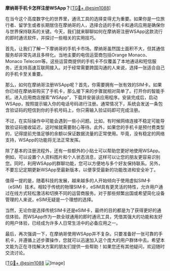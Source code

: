 **摩纳哥手机卡怎样注册WSApp？**[[TG💪+ @esim1088](https://t.me/s/esim1088)]

在当今这个高度数字化的世界里，通讯工具的选择变得尤为重要。如果你是一位旅行者、留学生或者长期居住在摩纳哥的人，选择合适的手机卡和通讯应用是确保你与世界保持联系的关键。今天，我们就来聊聊如何在摩纳哥注册WSApp这款流行的即时通讯软件，并探讨一些相关的实用技巧。

首先，让我们了解一下摩纳哥的手机卡市场。摩纳哥虽然国土面积不大，但其通信服务却非常先进且多样化。当地主要的电信运营商包括Orange Monaco、Monaco Telecom等。这些运营商提供的手机卡不仅覆盖了本地通话和短信服务，还支持高速互联网接入。对于经常需要跨国沟通的人来说，选择一张适合自己的手机卡至关重要。

那么，如何在摩纳哥注册WSApp呢？首先，你需要拥有一张有效的SIM卡。如果你已经在摩纳哥购买了手机卡，那么接下来的步骤就相对简单了。打开你的智能手机，进入应用商店搜索“WSApp”，下载并安装该应用程序。安装完成后，启动WSApp，按照提示输入你的电话号码进行注册。通常情况下，系统会发送一条包含验证码的短信到你的手机号码上，你只需输入验证码即可完成注册。

不过，在实际操作中可能会遇到一些小问题。比如，有时候网络连接不稳定可能导致验证码接收延迟，这时候就需要耐心等待。此外，如果您的手机卡是预付费类型的，记得提前充值足够的余额以保证数据流量的正常使用。毕竟，没有稳定的网络支持，WSApp的功能将无法正常发挥。

除了基本的注册流程外，还有一些额外的小贴士可以帮助您更好地使用WSApp。例如，可以设置个人资料图片和个人状态消息，这样可以让您的朋友更容易识别您。同时，利用WSApp的群聊功能，您可以方便地与多个好友保持联系。另外，不要忘记定期更新WSApp至最新版本，以便享受最新的功能改进和安全补丁。

值得一提的是，随着科技的发展，越来越多的人开始倾向于使用虚拟SIM卡（eSIM）技术。相较于传统的物理SIM卡，eSIM具有更灵活的特性，允许用户通过在线方式轻松激活和切换不同的运营商服务。对于那些频繁出国或希望简化设备管理的人来说，eSIM无疑是一个理想的选择。

当然，无论你是选择传统SIM卡还是eSIM卡，最终的目的都是为了获得更好的通信体验。而WSApp作为一款全球通用的即时通讯工具，凭借其强大的功能和友好的用户体验，已经成为许多人日常生活中的必备应用之一。

最后，再次强调一下，在摩纳哥使用WSApp并不复杂。只要准备好一张可靠的手机卡，并遵循上述步骤操作，您就可以迅速加入这个庞大的用户群体中去。希望本文能为正在寻找解决方案的朋友们提供一些帮助！如果您还有其他疑问，欢迎随时交流讨论。

[[TG💪+ @esim1088](https://t.me/s/esim1088) ![Image](https://i.postimg.cc/4NQfJmqS/Snipaste-2025-05-13-00-14-12.png)]